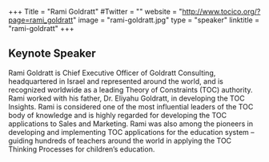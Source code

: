 +++
Title = "Rami Goldratt"
#Twitter = ""
website = "http://www.tocico.org/?page=rami_goldratt"
image = "rami-goldratt.jpg"
type = "speaker"
linktitle = "rami-goldratt"
+++

## Keynote Speaker


Rami Goldratt is Chief Executive Officer of Goldratt Consulting, headquartered in Israel and represented around the world, and is recognized worldwide as a leading Theory of Constraints (TOC) authority. Rami worked with his father, Dr. Eliyahu Goldratt, in developing the TOC Insights.
Rami is considered one of the most influential leaders of the TOC body of knowledge and is highly regarded for developing the TOC applications to Sales and Marketing.
Rami was also among the pioneers in developing and implementing TOC applications for the education system – guiding hundreds of teachers around the world in applying the TOC Thinking Processes for children’s education.


